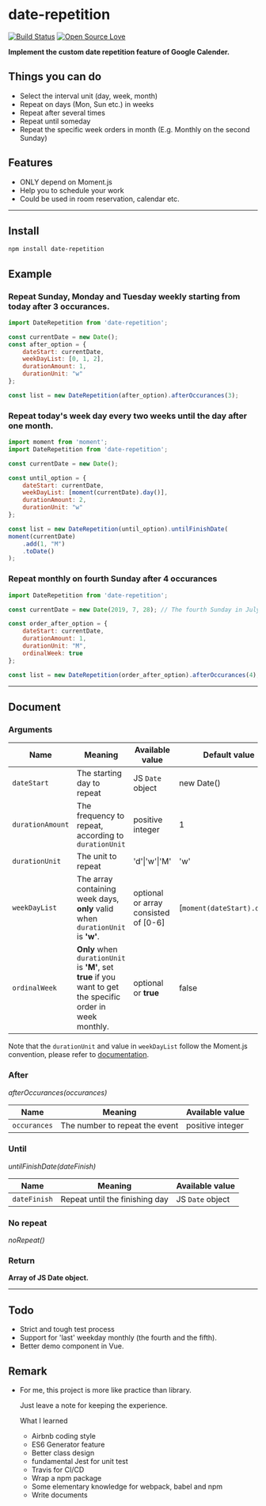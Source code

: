 # date-repetition

[![Build Status](https://travis-ci.com/titaneric/date-repetition.svg?branch=master)](https://travis-ci.com/titaneric/date-repetition)
[![Open Source Love](https://badges.frapsoft.com/os/gpl/gpl.svg?v=102)](https://github.com/ellerbrock/open-source-badge/)


**Implement the custom date repetition feature of Google Calender.**

## Things you can do

- Select the interval unit (day, week, month)
- Repeat on days (Mon, Sun etc.) in weeks
- Repeat after several times
- Repeat until someday
- Repeat the specific week orders in month (E.g. Monthly on the second Sunday)

## Features
 
 - ONLY depend on Moment.js
 - Help you to schedule your work
 - Could be used in room reservation, calendar etc.

---

## Install

```bash
npm install date-repetition
```

## Example

### Repeat Sunday, Monday and Tuesday weekly starting from today after 3 occurances.

```js
import DateRepetition from 'date-repetition';

const currentDate = new Date();
const after_option = {
    dateStart: currentDate,
    weekDayList: [0, 1, 2],
    durationAmount: 1,
    durationUnit: "w"
};

const list = new DateRepetition(after_option).afterOccurances(3);
```

### Repeat today's week day every two weeks until the day after one month.

```js
import moment from 'moment';
import DateRepetition from 'date-repetition';

const currentDate = new Date();

const until_option = {
    dateStart: currentDate,
    weekDayList: [moment(currentDate).day()],
    durationAmount: 2,
    durationUnit: "w"
};

const list = new DateRepetition(until_option).untilFinishDate(
moment(currentDate)
    .add(1, "M")
    .toDate()
);
```

### Repeat monthly on fourth Sunday after 4 occurances

```js
import DateRepetition from 'date-repetition';

const currentDate = new Date(2019, 7, 28); // The fourth Sunday in July

const order_after_option = {
    dateStart: currentDate,
    durationAmount: 1,
    durationUnit: "M",
    ordinalWeek: true
};

const list = new DateRepetition(order_after_option).afterOccurances(4);
```

---

## Document

### Arguments
| Name  | Meaning  | Available value  |Default value|
|---|---|---|---|
|  `dateStart` | The starting day to repeat | JS `Date` object  | new Date() |
|   `durationAmount`| The frequency to repeat, according to `durationUnit`  | positive integer  | 1|
|   `durationUnit`| The unit to repeat  | 'd'\|'w'\|'M'  |'w'|
|  `weekDayList` | The array containing week days, **only** valid when `durationUnit` is **'w'**.  | optional or array consisted of [0-6]  |[`moment(dateStart).day()`]|
|   `ordinalWeek`| **Only** when `durationUnit` is **'M'**, set **true** if you want to get the specific order in week monthly.  | optional or **true**  |false|

Note that the `durationUnit` and value in `weekDayList` follow the Moment.js convention, please refer to [documentation](https://momentjs.com/docs/#/manipulating/).

### After

*afterOccurances(occurances)*

| Name  | Meaning  | Available value  |
|---|---|---|
|  `occurances` | The number to repeat the event |  positive integer |

### Until

*untilFinishDate(dateFinish)*

| Name  | Meaning  | Available value  |
|---|---|---|
|  `dateFinish` | Repeat until the finishing day | JS `Date` object  |

### No repeat

*noRepeat()*

### Return

**Array of JS Date object.**

---

## Todo

 - Strict and tough test process
 - Support for 'last' weekday monthly (the fourth and the fifth).
 - Better demo component in Vue.

## Remark

 - For me, this project is more like practice than library.

   Just leave a note for keeping the experience.

   What I learned

    - Airbnb coding style
    - ES6 Generator feature
    - Better class design
    - fundamental Jest for unit test
    - Travis for CI/CD
    - Wrap a npm package
    - Some elementary knowledge for webpack, babel and npm
    - Write documents
